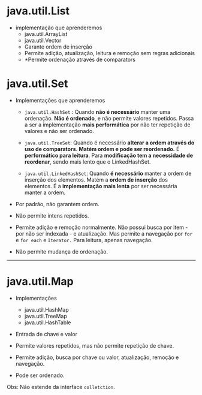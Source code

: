 # java.util.List

* implementação que aprenderemos
  * java.util.ArrayList
  * java.util.Vector
  * Garante ordem de inserção
  * Permite adição, atualização, leitura e remoção sem regras adicionais
  * *Permite ordenação através de comparators

# 								java.util.Set

* Implementações que aprenderemos

  * `java.util.HashSet` : Quando **não é necessário** manter uma ordenação. **Não é ordenado**, e não permite valores repetidos. Passa a ser a implementação **mais performática** por não ter repetição de valores e não ser ordenado.

    

  * `java.util.TreeSet`: Quando é necessário **alterar a ordem através do uso de comparators**. **Matém ordem e pode ser reordenado.** É **performático para leitura**. Para **modificação tem a necessidade de reordenar**, sendo mais lento que o LinkedHashSet.

    

  * `java.util.LinkedHashSet`: Quando **é necessário** manter a ordem de inserção dos elementos. Matém a **ordem de inserção** dos elementos. É a **implementação mais lenta** por ser necessária manter a ordem.

* Por padrão, não garantem ordem.

* Não permite intens repetidos.

* Permite adição e remoção normalmente. Não possui busca por item - por não ser indexada - e atualização. Mas permite a navegação por `for` e `for each` e `Iterator.` Para leitura, apenas navegação.

* Não permite mudança de ordenação. 

____



# java.util.Map

* Implementações
  * java.util.HashMap
  * java.util.TreeMap
  * java.util.HashTable

* Entrada de chave e valor
* Permite valores repetidos, mas não permite repetição de chave.
* Permite adição, busca por chave ou valor, atualização, remoção e navegação.
* Pode ser ordenado.

Obs: Não estende da interface `colletction`.
